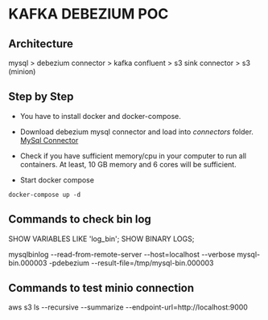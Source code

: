 # KAFKA DEBEZIUM POC

## Architecture
mysql > debezium connector > kafka confluent > s3 sink connector > s3 (minion)

## Step by Step
- You have to install docker and docker-compose.  
- Download debezium mysql connector and load into *connectors* folder.
[MySql Connector](https://www.confluent.io/hub/debezium/debezium-connector-mysql?_ga=2.238002560.1202799299.1653306682-590055066.1635872888&_gac=1.219439979.1653341333.CjwKCAjw4ayUBhA4EiwATWyBrmJTAxn_cgLABL6y8adcv2I-4tYLvISQjYzLrumTgK-u4J1njiOLyxoCErIQAvD_BwE)  

- Check if you have sufficient memory/cpu in your computer to run all containers. At least, 10 GB memory and 6 cores will be sufficient.

- Start docker compose
```
docker-compose up -d
```


## Commands to check bin log
SHOW VARIABLES LIKE 'log_bin';
SHOW BINARY LOGS;

mysqlbinlog --read-from-remote-server --host=localhost --verbose mysql-bin.000003 -pdebezium --result-file=/tmp/mysql-bin.000003  


## Commands to test minio connection
aws s3 ls --recursive --summarize --endpoint-url=http://localhost:9000  
